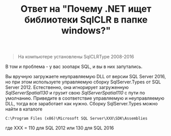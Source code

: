 ﻿---
title: "Ответ на \"Почему .NET ищет библиотеки SqlCLR в папке windows?\""
se.owner.user_id: 240512
se.owner.display_name: "MSDN.WhiteKnight"
se.owner.link: "https://ru.stackoverflow.com/users/240512/msdn-whiteknight"
se.answer_id: 896161
se.question_id: 896018
se.post_type: answer
se.score: 3
se.is_accepted: True
---
<blockquote>
  <p>На компьютере установлены SqlCLRType 2008-2016</p>
</blockquote>

<p>В том и проблема - у вас зоопарк SQL, и вы в них запутались. </p>

<p>Вы вручную загружаете неуправляемую DLL от версии SQL Server 2016, но при этом используете управляемую сборку SqlServer.Types от SQL Server 2012. Естественно, она игнорирует загруженную <em>SqlServerSpatial130</em> и грузит свою <em>SqlServerSpatial110</em> с пути по умолчанию. Приведите в соответствие управляемую и неуправляемую DLL, тогда все заработает как нужно. Сборку SqlServer.Types можно найти в каталоге</p>

<pre><code>C:\Program Files (x86)\Microsoft SQL Server\XXX\SDK\Assemblies
</code></pre>

<p>где XXX = 110 для SQL 2012 или 130 для SQL 2016</p>
